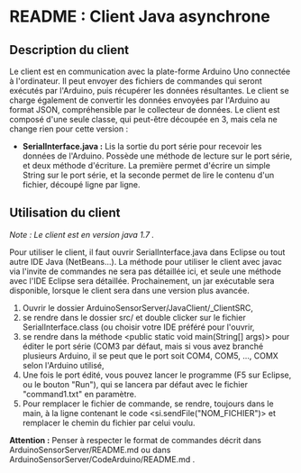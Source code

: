 README : Client Java asynchrone
=====

Description du client 
------

Le client est en communication avec la plate-forme Arduino Uno connectée à l'ordinateur. Il peut envoyer des fichiers de commandes qui seront exécutés par l'Arduino, puis récupérer les données résultantes. 
Le client se charge également de convertir les données envoyées par l'Arduino au format JSON, compréhensible par le collecteur de données. 
Le client est composé d'une seule classe, qui peut-être découpée en 3, mais cela ne change rien pour cette version : 

* __SerialInterface.java :__ Lis la sortie du port série pour recevoir les données de l'Arduino. Possède une méthode de lecture sur le port série, et deux méthode d'écriture. La première permet d'écrire un simple String sur le port série, et la seconde permet de lire le contenu d'un fichier, découpé ligne par ligne. 


Utilisation du client
------
_Note : Le client est en version java 1.7 ._

Pour utiliser le client, il faut ouvrir SerialInterface.java dans Eclipse ou tout autre IDE Java (NetBeans...). La méthode pour utiliser le client avec javac via l'invite de commandes ne sera pas détaillée ici, et seule une méthode avec l'IDE Eclipse sera détaillée. 
Prochainement, un jar exécutable sera disponible, lorsque le client sera dans une version plus avancée. 

1. Ouvrir le dossier ArduinoSensorServer/JavaClient/_ClientSRC, 
2. se rendre dans le dossier src/ et double clicker sur le fichier SerialInterface.class (ou choisir votre IDE préféré pour l'ouvrir, 
3. se rendre dans la méthode &lt;public static void main(String[] args)> pour éditer le port série (COM3 par défaut, mais si vous avez branché plusieurs Arduino, il se peut que le port soit COM4, COM5, ..., COMX selon l'Arduino utilisé,
4. Une fois le port édité, vous pouvez lancer le programme (F5 sur Eclipse, ou le bouton "Run"), qui se lancera par défaut avec le fichier "command1.txt" en paramètre. 
5. Pour remplacer le fichier de commande, se rendre, toujours dans le main, à la ligne contenant le code &lt;si.sendFile("NOM_FICHIER")> et remplacer le chemin du fichier par celui voulu. 

__Attention :__ Penser à respecter le format de commandes décrit dans ArduinoSensorServer/README.md ou dans ArduinoSensorServer/CodeArduino/README.md . 
